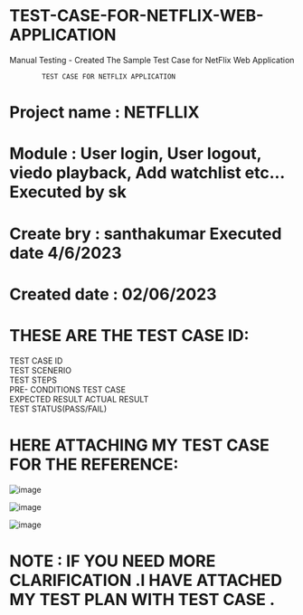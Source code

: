 # TEST-CASE-FOR-NETFLIX-WEB-APPLICATION
Manual Testing - Created The Sample Test Case for NetFlix Web Application

			TEST CASE FOR NETFLIX APPLICATION																						
# Project name	:  NETFLLIX																								
# Module        :	 User login, User logout, viedo playback, Add watchlist etc...						         Executed by	sk																	
# Create bry	  :  santhakumar						                                                           Executed date	4/6/2023																	
# Created date	:  02/06/2023					

# THESE ARE THE TEST CASE ID:
TEST CASE ID	
TEST SCENERIO	
TEST STEPS	
PRE- CONDITIONS	
TEST CASE	
EXPECTED RESULT	
ACTUAL RESULT	
TEST STATUS(PASS/FAIL)	

# HERE ATTACHING MY TEST CASE FOR THE REFERENCE:

![image](https://github.com/santha19/TEST-CASE-FOR-NETFLIX-WEB-APPLICATION/assets/136115122/323d75d9-06cc-4379-bfb8-98d226c1f08d)

![image](https://github.com/santha19/TEST-CASE-FOR-NETFLIX-WEB-APPLICATION/assets/136115122/029b8d34-fcea-4f05-baec-c75c67fe192c)

![image](https://github.com/santha19/TEST-CASE-FOR-NETFLIX-WEB-APPLICATION/assets/136115122/59f51218-0be9-4afa-a276-31ed74ab00ac)

# NOTE : IF YOU NEED MORE CLARIFICATION .I HAVE ATTACHED MY TEST PLAN WITH TEST CASE .






